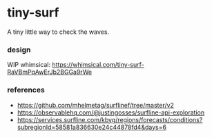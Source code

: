 # tiny-surf

A tiny little way to check the waves. 

### design

WIP whimsical: https://whimsical.com/tiny-surf-RaVBmPqAwErJb2BGGa9rWe

### references

* https://github.com/mhelmetag/surflinef/tree/master/v2
* https://observablehq.com/@justingosses/surfline-api-exploration
* https://services.surfline.com/kbyg/regions/forecasts/conditions?subregionId=58581a836630e24c44878fd4&days=6
